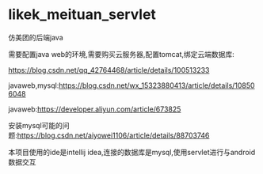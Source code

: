 # likek_meituan_servlet
仿美团的后端java

需要配置java web的环境,需要购买云服务器,配置tomcat,绑定云端数据库:

https://blog.csdn.net/qq_42764468/article/details/100513233

javaweb,mysql:https://blog.csdn.net/wx_15323880413/article/details/108506048

javaweb:https://developer.aliyun.com/article/673825

安装mysql可能的问题:https://blog.csdn.net/aiyowei1106/article/details/88703746

本项目使用的ide是intellij idea,连接的数据库是mysql,使用servlet进行与android数据交互


